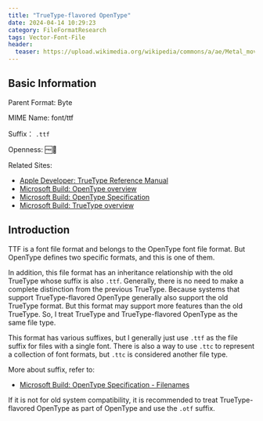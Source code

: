 ```yaml
---
title: "TrueType-flavored OpenType"
date: 2024-04-14 10:29:23
category: FileFormatResearch
tags: Vector-Font-File
header:
  teaser: https://upload.wikimedia.org/wikipedia/commons/a/ae/Metal_movable_type.jpg
---
```


## Basic Information

Parent Format: Byte

MIME Name: font/ttf

Suffix： `.ttf`

Openness: 🆓📖

Related Sites:

* [Apple Developer: TrueType Reference Manual](https://developer.apple.com/fonts/TrueType-Reference-Manual/)
* [Microsoft Build: OpenType overview](https://learn.microsoft.com/en-us/typography/opentype/)
* [Microsoft Build: OpenType Specification](https://learn.microsoft.com/en-us/typography/opentype/spec/)
* [Microsoft Build: TrueType overview](https://learn.microsoft.com/en-us/typography/truetype/)

## Introduction

TTF is a font file format and belongs to the OpenType font file format. But OpenType defines two specific formats, and this is one of them.

In addition, this file format has an inheritance relationship with the old TrueType whose suffix is also `.ttf`. Generally, there is no need to make a complete distinction from the previous TrueType. Because systems that support TrueType-flavored OpenType generally also support the old TrueType format. But this format may support more features than the old TrueType. So, I treat TrueType and TrueType-flavored OpenType as the same file type.

This format has various suffixes, but I generally just use `.ttf` as the file suffix for files with a single font. There is also a way to use `.ttc` to represent a collection of font formats, but `.ttc` is considered another file type.

More about suffix, refer to:

* [Microsoft Build: OpenType Specification - Filenames](https://learn.microsoft.com/en-us/typography/opentype/spec/recom#filenames)

If it is not for old system compatibility, it is recommended to treat TrueType-flavored OpenType as part of OpenType and use the `.otf` suffix.
